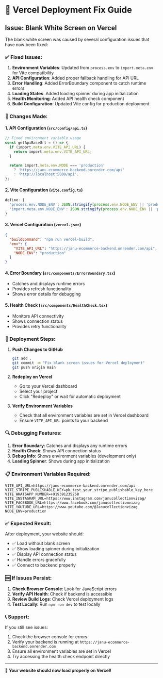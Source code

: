 # 🚀 Vercel Deployment Fix Guide

## **Issue: Blank White Screen on Vercel**

The blank white screen was caused by several configuration issues that have now been fixed:

### **✅ Fixed Issues:**

1. **Environment Variables**: Updated from `process.env` to `import.meta.env` for Vite compatibility
2. **API Configuration**: Added proper fallback handling for API URL
3. **Error Handling**: Added ErrorBoundary component to catch runtime errors
4. **Loading States**: Added loading spinner during app initialization
5. **Health Monitoring**: Added API health check component
6. **Build Configuration**: Updated Vite config for production deployment

### **🔧 Changes Made:**

#### **1. API Configuration (`src/config/api.ts`)**
```typescript
// Fixed environment variable usage
const getApiBaseUrl = () => {
  if (import.meta.env.VITE_API_URL) {
    return import.meta.env.VITE_API_URL;
  }
  
  return import.meta.env.MODE === 'production' 
    ? 'https://janu-ecommerce-backend.onrender.com/api'
    : 'http://localhost:5000/api';
};
```

#### **2. Vite Configuration (`vite.config.ts`)**
```typescript
define: {
  'process.env.NODE_ENV': JSON.stringify(process.env.NODE_ENV || 'production'),
  'import.meta.env.NODE_ENV': JSON.stringify(process.env.NODE_ENV || 'production')
}
```

#### **3. Vercel Configuration (`vercel.json`)**
```json
{
  "buildCommand": "npm run vercel-build",
  "env": {
    "VITE_API_URL": "https://janu-ecommerce-backend.onrender.com/api",
    "NODE_ENV": "production"
  }
}
```

#### **4. Error Boundary (`src/components/ErrorBoundary.tsx`)**
- Catches and displays runtime errors
- Provides refresh functionality
- Shows error details for debugging

#### **5. Health Check (`src/components/HealthCheck.tsx`)**
- Monitors API connectivity
- Shows connection status
- Provides retry functionality

### **🚀 Deployment Steps:**

1. **Push Changes to GitHub**
   ```bash
   git add .
   git commit -m "Fix blank screen issues for Vercel deployment"
   git push origin main
   ```

2. **Redeploy on Vercel**
   - Go to your Vercel dashboard
   - Select your project
   - Click "Redeploy" or wait for automatic deployment

3. **Verify Environment Variables**
   - Check that all environment variables are set in Vercel dashboard
   - Ensure `VITE_API_URL` points to your backend

### **🔍 Debugging Features:**

1. **Error Boundary**: Catches and displays any runtime errors
2. **Health Check**: Shows API connection status
3. **Debug Info**: Shows environment variables (development only)
4. **Loading Spinner**: Shows during app initialization

### **📋 Environment Variables Required:**

```
VITE_API_URL=https://janu-ecommerce-backend.onrender.com/api
VITE_STRIPE_PUBLISHABLE_KEY=pk_test_your_stripe_publishable_key_here
VITE_WHATSAPP_NUMBER=+919391235258
VITE_INSTAGRAM_URL=https://www.instagram.com/janucollectionvizag/
VITE_FACEBOOK_URL=https://www.facebook.com/janucollectionvizag
VITE_YOUTUBE_URL=https://www.youtube.com/@Janucollectionvizag
NODE_ENV=production
```

### **✅ Expected Result:**

After deployment, your website should:
- ✅ Load without blank screen
- ✅ Show loading spinner during initialization
- ✅ Display API connection status
- ✅ Handle errors gracefully
- ✅ Connect to backend properly

### **🆘 If Issues Persist:**

1. **Check Browser Console**: Look for JavaScript errors
2. **Verify API Health**: Check if backend is accessible
3. **Review Build Logs**: Check Vercel deployment logs
4. **Test Locally**: Run `npm run dev` to test locally

### **📞 Support:**

If you still see issues:
1. Check the browser console for errors
2. Verify your backend is running at `https://janu-ecommerce-backend.onrender.com`
3. Ensure all environment variables are set in Vercel
4. Try accessing the health check endpoint directly

---

**🎉 Your website should now load properly on Vercel!** 
